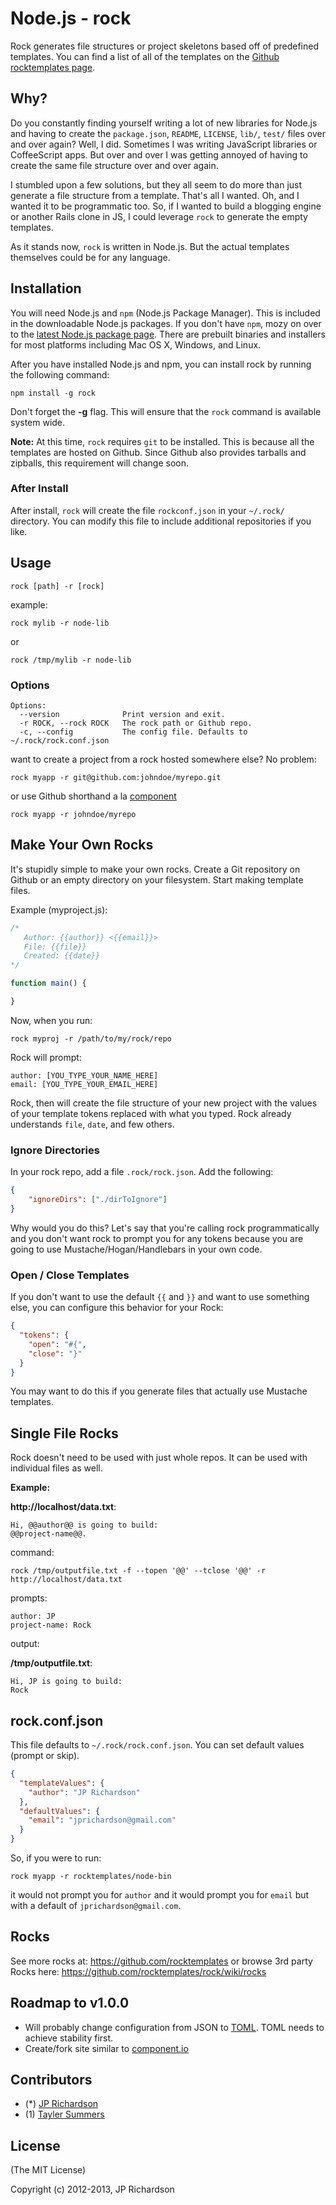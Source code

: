 

Node.js - rock
=================

Rock generates file structures or project skeletons based off of predefined templates. You can find a list of all of the templates on the [Github rocktemplates page][1].


Why?
----

Do you constantly finding yourself writing a lot of new libraries for Node.js and having to create the `package.json`, `README`, `LICENSE`, `lib/`, `test/` files over and over again? Well, I did. Sometimes I was writing JavaScript libraries or CoffeeScript apps. But over and over I was getting annoyed of having to create the same file structure over and over again.

I stumbled upon a few solutions, but they all seem to do more than just generate a file structure from a template. That's all I wanted. Oh, and I wanted it to be programmatic too. So, if I wanted to build a blogging engine or another Rails clone in JS, I could leverage `rock` to generate the empty templates.

As it stands now, `rock` is written in Node.js. But the actual templates themselves could be for any language.



Installation
------------

You will need Node.js and `npm` (Node.js Package Manager). This is included in the downloadable Node.js packages. If you don't have `npm`, mozy on over to the [latest Node.js package page][2]. There are prebuilt binaries and installers for most platforms including Mac OS X, Windows, and Linux.

After you have installed Node.js and npm, you can install rock by running the following command:

    npm install -g rock

Don't forget the **-g** flag. This will ensure that the `rock` command is available system wide.

**Note:**
At this time, `rock` requires `git` to be installed. This is because all the templates are hosted on Github. Since Github also provides tarballs and zipballs, this requirement will change soon.


### After Install

After install, `rock` will create the file `rockconf.json` in your `~/.rock/` directory. You can modify this file to include additional repositories if you like.



Usage
-----

    rock [path] -r [rock]

example:

    rock mylib -r node-lib
or

    rock /tmp/mylib -r node-lib


### Options

    Options:
      --version              Print version and exit.
      -r ROCK, --rock ROCK   The rock path or Github repo.
      -c, --config           The config file. Defaults to ~/.rock/rock.conf.json


want to create a project from a rock hosted somewhere else? No problem:

    rock myapp -r git@github.com:johndoe/myrepo.git

or use Github shorthand a la [component](https://github.com/component/component)

    rock myapp -r johndoe/myrepo


Make Your Own Rocks
-------------------

It's stupidly simple to make your own rocks. Create a Git repository on Github or an empty directory on your filesystem. Start making template files.

Example (myproject.js):

```javascript
/*
   Author: {{author}} <{{email}}>
   File: {{file}}
   Created: {{date}}
*/

function main() {

}
```

Now, when you run:

    rock myproj -r /path/to/my/rock/repo

Rock will prompt:

    author: [YOU_TYPE_YOUR_NAME_HERE]
    email: [YOU_TYPE_YOUR_EMAIL_HERE]


Rock, then will create the file structure of your new project with the values of your template tokens replaced with what you typed. Rock already understands `file`, `date`, and few others.

### Ignore Directories

In your rock repo, add a file `.rock/rock.json`. Add the following:

```json
{
    "ignoreDirs": ["./dirToIgnore"]
}
```

Why would you do this? Let's say that you're calling rock programmatically and you don't want rock to prompt you for any tokens because you are going to use Mustache/Hogan/Handlebars in your own code.


### Open / Close Templates

If you don't want to use the default `{{` and `}}` and want to use something else, you can configure this behavior for your Rock:

```json
{
  "tokens": {
    "open": "#{",
    "close": "}"
  }
}
```

You may want to do this if you  generate files that actually use Mustache templates.



Single File Rocks
-----------------

Rock doesn't need to be used with just whole repos. It can be used with individual files as well.

**Example:**

**http://localhost/data.txt**:
```
Hi, @@author@@ is going to build:
@@project-name@@.
```

command:

    rock /tmp/outputfile.txt -f --topen '@@' --tclose '@@' -r http://localhost/data.txt


prompts:

```
author: JP
project-name: Rock
```

output:

**/tmp/outputfile.txt**:
```
Hi, JP is going to build:
Rock
```



rock.conf.json
--------------

This file defaults to `~/.rock/rock.conf.json`. You can set default values (prompt or skip).

```json
{
  "templateValues": {
    "author": "JP Richardson"
  },
  "defaultValues": {
    "email": "jprichardson@gmail.com"
  }
}
```

So, if you were to run:

    rock myapp -r rocktemplates/node-bin

it would not prompt you for `author` and it would prompt you for `email` but with a default of `jprichardson@gmail.com`.



Rocks
------

See more rocks at: https://github.com/rocktemplates or browse 3rd party Rocks here: https://github.com/rocktemplates/rock/wiki/rocks


[1]: https://github.com/rocktemplates
[2]: http://nodejs.org/dist/latest/



Roadmap to v1.0.0
------------------

- Will probably change configuration from JSON to [TOML](https://github.com/mojombo/toml). TOML needs to
achieve stability first.
- Create/fork site similar to [component.io](http://component.io/)


Contributors
------------

- (*) [JP Richardson](http://github.com/jprichardson)
- (1) [Tayler Summers](https://github.com/taylers)


License
-------

(The MIT License)

Copyright (c) 2012-2013, JP Richardson


[aboutjp]: http://about.me/jprichardson
[twitter]: http://twitter.com/jprichardson
[procbits]: http://procbits.com
[gitpilot]: http://gitpilot.com
